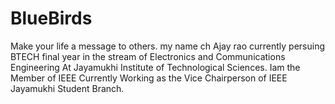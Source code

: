 # BlueBirds
Make your life a message to others.
my name ch Ajay rao currently persuing BTECH final year in the stream of Electronics and Communications Engineering
At Jayamukhi Institute of Technological Sciences.
Iam the Member of IEEE Currently Working as the Vice Chairperson of IEEE Jayamukhi Student Branch.
